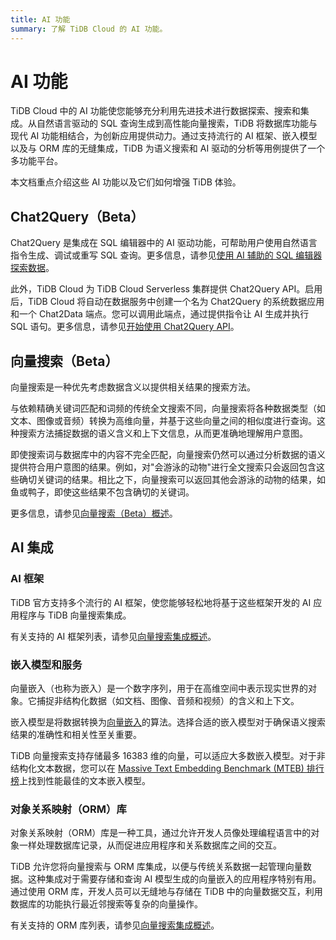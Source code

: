 ```yaml
---
title: AI 功能
summary: 了解 TiDB Cloud 的 AI 功能。
---
```


# AI 功能

TiDB Cloud 中的 AI 功能使您能够充分利用先进技术进行数据探索、搜索和集成。从自然语言驱动的 SQL 查询生成到高性能向量搜索，TiDB 将数据库功能与现代 AI 功能相结合，为创新应用提供动力。通过支持流行的 AI 框架、嵌入模型以及与 ORM 库的无缝集成，TiDB 为语义搜索和 AI 驱动的分析等用例提供了一个多功能平台。

本文档重点介绍这些 AI 功能以及它们如何增强 TiDB 体验。

## Chat2Query（Beta）

Chat2Query 是集成在 SQL 编辑器中的 AI 驱动功能，可帮助用户使用自然语言指令生成、调试或重写 SQL 查询。更多信息，请参见[使用 AI 辅助的 SQL 编辑器探索数据](/tidb-cloud/explore-data-with-chat2query.md)。

此外，TiDB Cloud 为 TiDB Cloud Serverless 集群提供 Chat2Query API。启用后，TiDB Cloud 将自动在数据服务中创建一个名为 Chat2Query 的系统数据应用和一个 Chat2Data 端点。您可以调用此端点，通过提供指令让 AI 生成并执行 SQL 语句。更多信息，请参见[开始使用 Chat2Query API](/tidb-cloud/use-chat2query-api.md)。

## 向量搜索（Beta）

向量搜索是一种优先考虑数据含义以提供相关结果的搜索方法。

与依赖精确关键词匹配和词频的传统全文搜索不同，向量搜索将各种数据类型（如文本、图像或音频）转换为高维向量，并基于这些向量之间的相似度进行查询。这种搜索方法捕捉数据的语义含义和上下文信息，从而更准确地理解用户意图。

即使搜索词与数据库中的内容不完全匹配，向量搜索仍然可以通过分析数据的语义提供符合用户意图的结果。例如，对"会游泳的动物"进行全文搜索只会返回包含这些确切关键词的结果。相比之下，向量搜索可以返回其他会游泳的动物的结果，如鱼或鸭子，即使这些结果不包含确切的关键词。

更多信息，请参见[向量搜索（Beta）概述](/tidb-cloud/vector-search-overview.md)。

## AI 集成

### AI 框架

TiDB 官方支持多个流行的 AI 框架，使您能够轻松地将基于这些框架开发的 AI 应用程序与 TiDB 向量搜索集成。

有关支持的 AI 框架列表，请参见[向量搜索集成概述](/tidb-cloud/vector-search-integration-overview.md#ai-frameworks)。

### 嵌入模型和服务

向量嵌入（也称为嵌入）是一个数字序列，用于在高维空间中表示现实世界的对象。它捕捉非结构化数据（如文档、图像、音频和视频）的含义和上下文。

嵌入模型是将数据转换为[向量嵌入](/tidb-cloud/vector-search-overview.md#vector-embedding)的算法。选择合适的嵌入模型对于确保语义搜索结果的准确性和相关性至关重要。

TiDB 向量搜索支持存储最多 16383 维的向量，可以适应大多数嵌入模型。对于非结构化文本数据，您可以在 [Massive Text Embedding Benchmark (MTEB) 排行榜](https://huggingface.co/spaces/mteb/leaderboard)上找到性能最佳的文本嵌入模型。

### 对象关系映射（ORM）库

对象关系映射（ORM）库是一种工具，通过允许开发人员像处理编程语言中的对象一样处理数据库记录，从而促进应用程序和关系数据库之间的交互。

TiDB 允许您将向量搜索与 ORM 库集成，以便与传统关系数据一起管理向量数据。这种集成对于需要存储和查询 AI 模型生成的向量嵌入的应用程序特别有用。通过使用 ORM 库，开发人员可以无缝地与存储在 TiDB 中的向量数据交互，利用数据库的功能执行最近邻搜索等复杂的向量操作。

有关支持的 ORM 库列表，请参见[向量搜索集成概述](/tidb-cloud/vector-search-integration-overview.md#object-relational-mapping-orm-libraries)。
